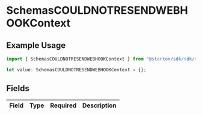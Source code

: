 # SchemasCOULDNOTRESENDWEBHOOKContext

## Example Usage

```typescript
import { SchemasCOULDNOTRESENDWEBHOOKContext } from "@starton/sdk/sdk/models/errors";

let value: SchemasCOULDNOTRESENDWEBHOOKContext = {};
```

## Fields

| Field       | Type        | Required    | Description |
| ----------- | ----------- | ----------- | ----------- |